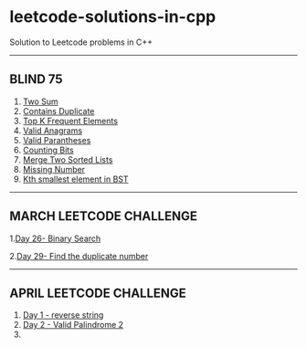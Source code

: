 # leetcode-solutions-in-cpp
Solution to Leetcode problems in C++

----------------------------------------------------------------------------------------------------------------------------------
BLIND 75 
----------------------------------------------------------------------------------------------------------------------------------
1. [Two Sum](https://leetcode.com/problems/two-sum/)
2. [Contains Duplicate](https://leetcode.com/problems/contains-duplicate/submissions/)
3. [Top K Frequent Elements](https://leetcode.com/problems/top-k-frequent-elements/)
4. [Valid Anagrams](https://leetcode.com/problems/valid-anagram/)
5. [Valid Parantheses](https://leetcode.com/problems/valid-parentheses/)
6. [Counting Bits](https://leetcode.com/problems/counting-bits/)
7. [Merge Two Sorted Lists](https://leetcode.com/problems/merge-two-sorted-lists/)
8. [Missing Number](https://leetcode.com/problems/missing-number/)
9. [Kth smallest element in BST](https://leetcode.com/problems/kth-smallest-element-in-a-bst/)

---------------------------------------------------------------------------------------------------------------------------------------
MARCH LEETCODE CHALLENGE
---------------------------------------------------------------------------------------------------------------------------------------
1.[Day 26- Binary Search](https://leetcode.com/problems/binary-search/)

2.[Day 29- Find the duplicate number](https://leetcode.com/problems/find-the-duplicate-number/)

---------------------------------------------------------------------------------------------------------------------------------------
APRIL LEETCODE CHALLENGE
---------------------------------------------------------------------------------------------------------------------------------------

1. [Day 1 - reverse string](https://leetcode.com/problems/reverse-string/)
2. [Day 2 - Valid Palindrome 2](https://leetcode.com/problems/valid-palindrome-ii/)
3. 
